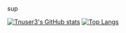 sup

[![Tnuser3's GitHub stats](https://github-readme-stats.vercel.app/api?username=tnuser3&show_icons=true&theme=radical)](https://github.com/anuraghazra/github-readme-stats)
[![Top Langs](https://github-readme-stats.vercel.app/api/top-langs/?username=tnuser3)](https://github.com/anuraghazra/github-readme-stats)

